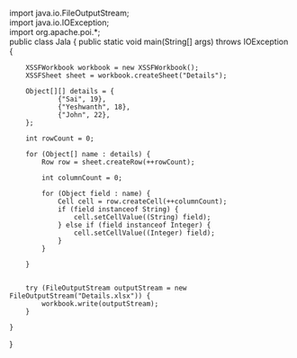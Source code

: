 import java.io.FileOutputStream;  
import java.io.IOException;  
import org.apache.poi.*;  
public class Jala {
	public static void main(String[] args) throws IOException {
		
		XSSFWorkbook workbook = new XSSFWorkbook();
        XSSFSheet sheet = workbook.createSheet("Details");
         
        Object[][] details = {
                {"Sai", 19},
                {"Yeshwanth", 18},
                {"John", 22},
        };
 
        int rowCount = 0;
         
        for (Object[] name : details) {
            Row row = sheet.createRow(++rowCount);
             
            int columnCount = 0;
             
            for (Object field : name) {
                Cell cell = row.createCell(++columnCount);
                if (field instanceof String) {
                    cell.setCellValue((String) field);
                } else if (field instanceof Integer) {
                    cell.setCellValue((Integer) field);
                }
            }
             
        }
         
         
        try (FileOutputStream outputStream = new FileOutputStream("Details.xlsx")) {
            workbook.write(outputStream);
        }
		
	}
}
